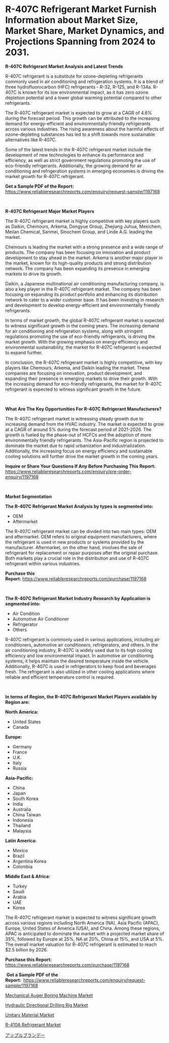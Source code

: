 <p><h1>R-407C Refrigerant Market Furnish Information about Market Size, Market Share, Market Dynamics, and Projections Spanning from 2024 to 2031.</h1></p><p><strong>R-407C Refrigerant Market Analysis and Latest Trends</strong></p>
<p><p>R-407C refrigerant is a substitute for ozone-depleting refrigerants commonly used in air conditioning and refrigeration systems. It is a blend of three hydrofluorocarbon (HFC) refrigerants - R-32, R-125, and R-134a. R-407C is known for its low environmental impact, as it has zero ozone depletion potential and a lower global warming potential compared to other refrigerants.</p><p>The R-407C refrigerant market is expected to grow at a CAGR of 4.6% during the forecast period. This growth can be attributed to the increasing demand for energy-efficient and environmentally-friendly refrigerants across various industries. The rising awareness about the harmful effects of ozone-depleting substances has led to a shift towards more sustainable alternatives like R-407C.</p><p>Some of the latest trends in the R-407C refrigerant market include the development of new technologies to enhance its performance and efficiency, as well as strict government regulations promoting the use of eco-friendly refrigerants. Additionally, the growing demand for air conditioning and refrigeration systems in emerging economies is driving the market growth for R-407C refrigerant.</p></p>
<p><strong>Get a Sample PDF of the Report:&nbsp;</strong> <a href="https://www.reliableresearchreports.com/enquiry/request-sample/1197168">https://www.reliableresearchreports.com/enquiry/request-sample/1197168</a></p>
<p>&nbsp;</p>
<p><strong>R-407C Refrigerant Major Market Players</strong></p>
<p><p>The R-407C refrigerant market is highly competitive with key players such as Daikin, Chemours, Arkema, Dongyue Group, Zhejiang Juhua, Mexichem, Meilan Chemical, Sanmei, Sinochem Group, and Linde A.G. leading the market.</p><p>Chemours is leading the market with a strong presence and a wide range of products. The company has been focusing on innovation and product development to stay ahead in the market. Arkema is another major player in the market, known for its high-quality products and strong distribution network. The company has been expanding its presence in emerging markets to drive its growth.</p><p>Daikin, a Japanese multinational air conditioning manufacturing company, is also a key player in the R-407C refrigerant market. The company has been focusing on expanding its product portfolio and enhancing its distribution network to cater to a wider customer base. It has been investing in research and development to develop energy-efficient and environmentally friendly refrigerants.</p><p>In terms of market growth, the global R-407C refrigerant market is expected to witness significant growth in the coming years. The increasing demand for air conditioning and refrigeration systems, along with stringent regulations promoting the use of eco-friendly refrigerants, is driving the market growth. With the growing emphasis on energy efficiency and environmental sustainability, the market for R-407C refrigerant is expected to expand further.</p><p>In conclusion, the R-407C refrigerant market is highly competitive, with key players like Chemours, Arkema, and Daikin leading the market. These companies are focusing on innovation, product development, and expanding their presence in emerging markets to drive their growth. With the increasing demand for eco-friendly refrigerants, the market for R-407C refrigerant is expected to witness significant growth in the future.</p></p>
<p>&nbsp;</p>
<p><strong>What Are The Key Opportunities For R-407C Refrigerant Manufacturers?</strong></p>
<p><p>The R-407C refrigerant market is witnessing steady growth due to increasing demand from the HVAC industry. The market is expected to grow at a CAGR of around 5% during the forecast period of 2021-2026. The growth is fueled by the phase-out of HCFCs and the adoption of more environmentally friendly refrigerants. The Asia-Pacific region is projected to dominate the market due to rapid urbanization and industrialization. Additionally, the increasing focus on energy efficiency and sustainable cooling solutions will further drive the market growth in the coming years.</p></p>
<p><strong>Inquire or Share Your Questions If Any Before Purchasing This Report:</strong> <a href="https://www.reliableresearchreports.com/enquiry/pre-order-enquiry/1197168">https://www.reliableresearchreports.com/enquiry/pre-order-enquiry/1197168</a></p>
<p>&nbsp;</p>
<p><strong>Market Segmentation</strong></p>
<p><strong>The R-407C Refrigerant Market Analysis by types is segmented into:</strong></p>
<p><ul><li>OEM</li><li>Aftermarket</li></ul></p>
<p><p>The R-407C refrigerant market can be divided into two main types: OEM and aftermarket. OEM refers to original equipment manufacturers, where the refrigerant is used in new products or systems provided by the manufacturer. Aftermarket, on the other hand, involves the sale of refrigerant for replacement or repair purposes after the original purchase. Both markets play a crucial role in the distribution and use of R-407C refrigerant within various industries.</p></p>
<p><strong>Purchase this Report:&nbsp;</strong><a href="https://www.reliableresearchreports.com/purchase/1197168">https://www.reliableresearchreports.com/purchase/1197168</a></p>
<p>&nbsp;</p>
<p><strong>The R-407C Refrigerant Market Industry Research by Application is segmented into:</strong></p>
<p><ul><li>Air Condition</li><li>Automotive Air Conditioner</li><li>Refrigerator</li><li>Others</li></ul></p>
<p><p>R-407C refrigerant is commonly used in various applications, including air conditioners, automotive air conditioners, refrigerators, and others. In the air conditioning industry, R-407C is widely used due to its high cooling efficiency and low environmental impact. In automotive air conditioning systems, it helps maintain the desired temperature inside the vehicle. Additionally, R-407C is used in refrigerators to keep food and beverages fresh. The refrigerant is also utilized in other cooling applications where reliable and efficient temperature control is required.</p></p>
<p>&nbsp;</p>
<p><strong>In terms of Region, the R-407C Refrigerant Market Players available by Region are:</strong></p>
<p>
    <p> <strong> North America: </strong>
        <ul>
            <li>United States</li>
            <li>Canada</li>
        </ul>
        </p> 
    <p> <strong> Europe: </strong>
        <ul>
            <li>Germany</li>
            <li>France</li>
            <li>U.K.</li>
            <li>Italy</li>
            <li>Russia</li>
        </ul>
        </p> 
    <p> <strong> Asia-Pacific: </strong>
        <ul>
            <li>China</li>
            <li>Japan</li>
            <li>South Korea</li>
            <li>India</li>
            <li>Australia</li>
            <li>China Taiwan</li>
            <li>Indonesia</li>
            <li>Thailand</li>
            <li>Malaysia</li>
        </ul>
        </p> 
    <p> <strong> Latin America: </strong>
        <ul>
            <li>Mexico</li>
            <li>Brazil</li>
            <li>Argentina Korea</li>
            <li>Colombia</li>
        </ul>
        </p> 
    <p> <strong> Middle East & Africa: </strong>
        <ul>
            <li>Turkey</li>
            <li>Saudi</li>
            <li>Arabia</li>
            <li>UAE</li>
            <li>Korea</li>
        </ul>
    </p>
    </p>
<p><p>The R-407C refrigerant market is expected to witness significant growth across various regions including North America (NA), Asia Pacific (APAC), Europe, United States of America (USA), and China. Among these regions, APAC is anticipated to dominate the market with a projected market share of 35%, followed by Europe at 25%, NA at 20%, China at 15%, and USA at 5%. The overall market valuation for R-407C refrigerant is estimated to reach $2.5 billion by 2026.</p></p>
<p><strong>Purchase this Report: </strong><a href="https://www.reliableresearchreports.com/purchase/1197168">https://www.reliableresearchreports.com/purchase/1197168</a></p>
<p>&nbsp;<strong>Get a Sample PDF of the Report:&nbsp;&nbsp;</strong><a href="https://www.reliableresearchreports.com/enquiry/request-sample/1197168">https://www.reliableresearchreports.com/enquiry/request-sample/1197168</a></p>
<p><strong></strong></p>
<p><p><a href="https://issuu.com/reportprime-2/docs/mechanical-auger-boring-machine-market-size-2030.p">Mechanical Auger Boring Machine Market</a></p><p><a href="https://issuu.com/reportprime-2/docs/hydraulic-directional-drilling-rig-market-size-203">Hydraulic Directional Drilling Rig Market</a></p><p><a href="https://github.com/jerrycopelandthomaswsqd8q/Market-Research-Report-List-1/blob/main/unitary-material-market.md">Unitary Material Market</a></p><p><a href="https://github.com/brenzgnarento/Market-Research-Report-List-1/blob/main/r-410a-refrigerant-market.md">R-410A Refrigerant Market</a></p><p><a href="https://github.com/jkjreqjscoxx7/Market-Research-Report-List-1/blob/main/66279101369.md">アップルブランデー</a></p></p>